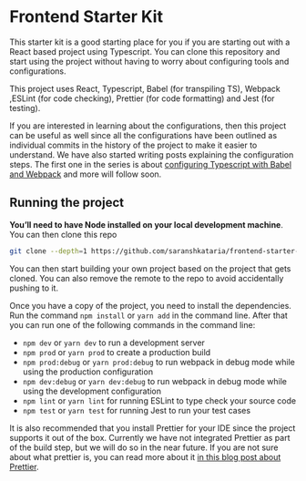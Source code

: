 # Frontend Starter Kit

This starter kit is a good starting place for you if you are starting out with a React based project using Typescript. You can clone this repository and start using the project without having to worry about configuring tools and configurations.

This project uses React, Typescript, Babel (for transpiling TS), Webpack ,ESLint (for code checking), Prettier (for code formatting) and Jest (for testing).

If you are interested in learning about the configurations, then this project can be useful as well since all the configurations have been outlined as individual commits in the history of the project to make it easier to understand. We have also started writing posts explaining the configuration steps. The first one in the series is about [configuring Typescript with Babel and Webpack](https://www.wisdomgeek.com/development/web-development/how-to-setup-typescript-with-babel-and-webpack/) and more will follow soon.

## Running the project

**You’ll need to have Node installed on your local development machine**. You can then clone this repo

```sh
git clone --depth=1 https://github.com/saranshkataria/frontend-starter-kit.git <YOUR_PROJECT_NAME>
```

You can then start building your own project based on the project that gets cloned. You can also remove the remote to the repo to avoid accidentally pushing to it.

Once you have a copy of the project, you need to install the dependencies. Run the command `npm install` or `yarn add` in the command line.
After that you can run one of the following commands in the command line:

- `npm dev` or `yarn dev` to run a development server
- `npm prod` or `yarn prod` to create a production build
- `npm prod:debug` or `yarn prod:debug` to run webpack in debug mode while using the production configuration
- `npm dev:debug` or `yarn dev:debug` to run webpack in debug mode while using the development configuration
- `npm lint` or `yarn lint` for running ESLint to type check your source code
- `npm test` or `yarn test` for running Jest to run your test cases

It is also recommended that you install Prettier for your IDE since the project supports it out of the box. Currently we have not integrated Prettier as part of the build step, but we will do so in the near future. If you are not sure about what prettier is, you can read more about it [in this blog post about Prettier](https://www.wisdomgeek.com/development/web-development/using-prettier-format-javascript-code/).
